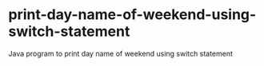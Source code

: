 # print-day-name-of-weekend-using-switch-statement
Java program to print day name of weekend using switch statement
